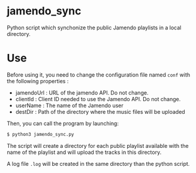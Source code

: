 jamendo_sync
============

Python script which synchonize the public Jamendo playlists in a local directory.

# Use

Before using it, you need to change the configuration file named ```conf``` with the following properties : 
- jamendoUrl : URL of the jamendo API. Do not change.
- clientId : Client ID needed to use the Jamendo API. Do not change.
- userName : The name of the Jamendo user
- destDir : Path of the directory where the music files will be uploaded

Then, you can call the program by launching:
```bash
$ python3 jamendo_sync.py
```

The script will create a directory for each public playlist available with the name of the playlist and will upload the tracks in this directory.

A log file ```.log``` will be created in the same directory than the python script. 
